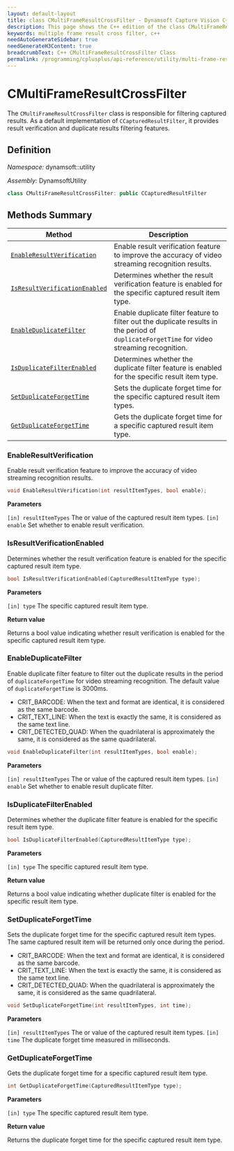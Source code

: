 ```yaml
---
layout: default-layout
title: class CMultiFrameResultCrossFilter - Dynamsoft Capture Vision C++ Edition API Reference
description: This page shows the C++ edition of the class CMultiFrameResultCrossFilter in Utility Module.
keywords: multiple frame result cross filter, c++
needAutoGenerateSidebar: true
needGenerateH3Content: true
breadcrumbText: C++ CMultiFrameResultCrossFilter Class
permalink: /programming/cplusplus/api-reference/utility/multi-frame-result-cross-filter.html
---
```


# CMultiFrameResultCrossFilter

The `CMultiFrameResultCrossFilter` class is responsible for filtering captured results. As a default implementation of `CCapturedResultFilter`, it provides result verification and duplicate results filtering features.

## Definition

*Namespace:* dynamsoft::utility

*Assembly:* DynamsoftUtility

```cpp
class CMultiFrameResultCrossFilter: public CCapturedResultFilter
```

## Methods Summary

| Method                                                            | Description                                          |
| ----------------------------------------------------------------- | ---------------------------------------------------- |
| [`EnableResultVerification`](#enableresultverification)               | Enable result verification feature to improve the accuracy of video streaming recognition results.                                          |
| [`IsResultVerificationEnabled`](#isresultverificationenabled)              | Determines whether the result verification feature is enabled for the specific captured result item type.                                           |
| [`EnableDuplicateFilter`](#enableduplicatefilter)       | Enable duplicate filter feature to filter out the duplicate results in the period of `duplicateForgetTime` for video streaming recognition.              |
| [`IsDuplicateFilterEnabled`](#isduplicatefilterenabled)           | Determines whether the duplicate filter feature is enabled for the specific result item type.          |
| [`SetDuplicateForgetTime`](#setduplicateforgettime)           | Sets the duplicate forget time for the specific captured result item types.             |
| [`GetDuplicateForgetTime`](#getduplicateforgettime)         | Gets the duplicate forget time for a specific captured result item type.     |

### EnableResultVerification

Enable result verification feature to improve the accuracy of video streaming recognition results.

```cpp
void EnableResultVerification(int resultItemTypes, bool enable);
```

**Parameters**

`[in] resultItemTypes` The or value of the captured result item types.
`[in] enable` Set whether to enable result verification.

### IsResultVerificationEnabled

Determines whether the result verification feature is enabled for the specific captured result item type.

```cpp
bool IsResultVerificationEnabled(CapturedResultItemType type);
```

**Parameters**

`[in] type` The specific captured result item type.

**Return value**

Returns a bool value indicating whether result verification is enabled for the specific captured result item type.

### EnableDuplicateFilter

Enable duplicate filter feature to filter out the duplicate results in the period of `duplicateForgetTime` for video streaming recognition.  The default value of `duplicateForgetTime` is 3000ms.

- CRIT_BARCODE: When the text and format are identical, it is considered as the same barcode.
- CRIT_TEXT_LINE: When the text is exactly the same, it is considered as the same text line.
- CRIT_DETECTED_QUAD: When the quadrilateral is approximately the same, it is considered as the same quadrilateral.

```cpp
void EnableDuplicateFilter(int resultItemTypes, bool enable);
```

**Parameters**

`[in] resultItemTypes` The or value of the captured result item types.
`[in] enable` Set whether to enable result duplicate filter.

### IsDuplicateFilterEnabled

Determines whether the duplicate filter feature is enabled for the specific result item type.

```cpp
bool IsDuplicateFilterEnabled(CapturedResultItemType type);
```

**Parameters**

`[in] type` The specific captured result item type.

**Return value**

Returns a bool value indicating whether duplicate filter is enabled for the specific result item type.

### SetDuplicateForgetTime

Sets the duplicate forget time for the specific captured result item types. The same captured result item will be returned only once during the period.

- CRIT_BARCODE: When the text and format are identical, it is considered as the same barcode.
- CRIT_TEXT_LINE: When the text is exactly the same, it is considered as the same text line.
- CRIT_DETECTED_QUAD: When the quadrilateral is approximately the same, it is considered as the same quadrilateral.

```cpp
void SetDuplicateForgetTime(int resultItemTypes, int time);
```

**Parameters**

`[in] resultItemTypes` The or value of the captured result item types.
`[in] time` The duplicate forget time measured in milliseconds.

### GetDuplicateForgetTime

Gets the duplicate forget time for a specific captured result item type.

```cpp
int GetDuplicateForgetTime(CapturedResultItemType type);
```

**Parameters**

`[in] type` The specific captured result item type.

**Return value**

Returns the duplicate forget time for the specific captured result item type.

